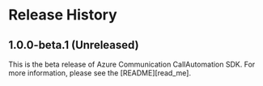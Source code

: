 # Release History

## 1.0.0-beta.1 (Unreleased)

This is the beta release of Azure Communication CallAutomation SDK. For more information, please see the [README][read_me].